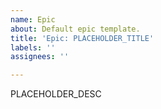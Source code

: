 ```yaml
---
name: Epic
about: Default epic template.
title: 'Epic: PLACEHOLDER_TITLE'
labels: ''
assignees: ''

---
```


PLACEHOLDER_DESC
